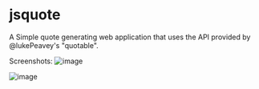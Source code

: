 # jsquote
A Simple quote generating web application that uses the API provided by @lukePeavey's "quotable".

Screenshots:
![image](https://github.com/dvdeepu99/jsquote/assets/93904807/5cf77d7a-89b4-46d5-9e56-5904869350a4)

![image](https://github.com/dvdeepu99/jsquote/assets/93904807/4700a673-0680-4dfb-bbae-16c8ea8df400)


 
